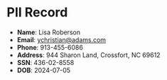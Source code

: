 # PII Record
- **Name**: Lisa Roberson
- **Email**: ychristian@adams.com
- **Phone**: 913-455-6086
- **Address**: 944 Sharon Land, Crossfort, NC 69612
- **SSN**: 436-02-8558
- **DOB**: 2024-07-05
